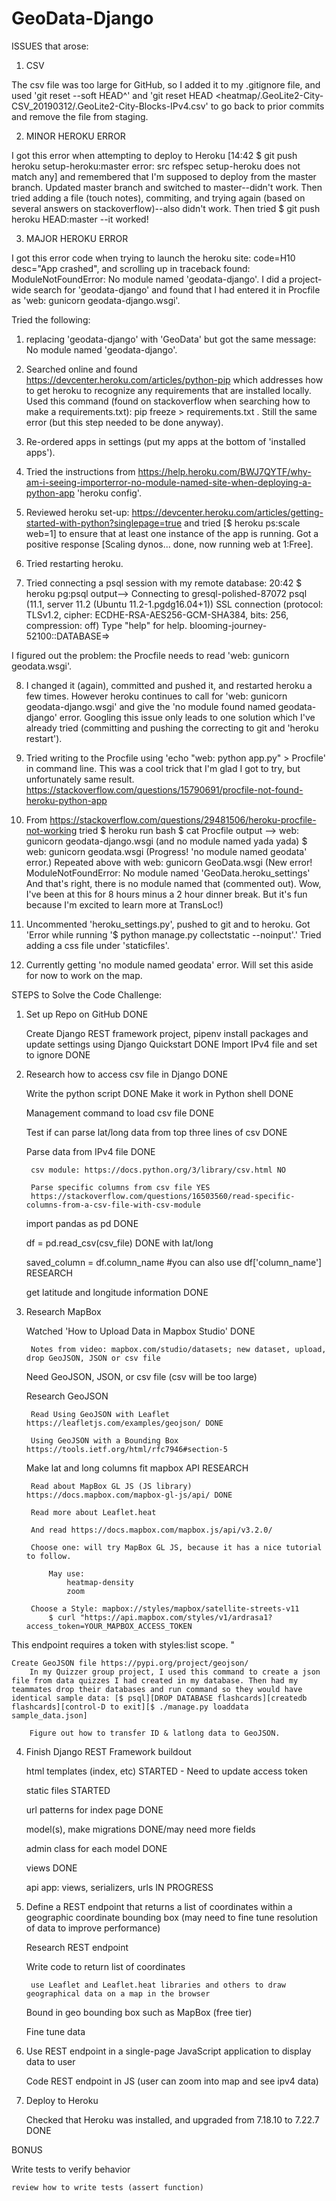 # GeoData-Django

ISSUES that arose:

1) CSV

The csv file was too large for GitHub, so I added it to my .gitignore file, and used 'git reset --soft HEAD^' and 'git reset HEAD <heatmap/.GeoLite2-City-CSV_20190312/.GeoLite2-City-Blocks-IPv4.csv' to go back to prior commits and remove the file from staging.

2) MINOR HEROKU ERROR

I got this error when attempting to deploy to Heroku [14:42 $ git push heroku setup-heroku:master
error: src refspec setup-heroku does not match any] and remembered that I'm supposed to deploy from the master branch. Updated master branch and switched to master--didn't work.
Then tried adding a file (touch notes), commiting, and trying again (based on several answers on stackoverflow)--also didn't work.
Then tried $ git push heroku HEAD:master 
--it worked!

3) MAJOR HEROKU ERROR

I got this error code when trying to launch the heroku site: code=H10 desc="App crashed", and scrolling up in traceback found: ModuleNotFoundError: No module named 'geodata-django'. I did a project-wide search for 'geodata-django' and found that I had entered it in Procfile as 'web: gunicorn geodata-django.wsgi'. 

Tried the following: 

1. replacing 'geodata-django' with 'GeoData' but got the same message: No module named 'geodata-django'. 

2. Searched online and found https://devcenter.heroku.com/articles/python-pip which addresses how to get heroku to recognize any requirements that are installed locally. Used this command (found on stackoverflow when searching how to make a requirements.txt): pip freeze > requirements.txt . Still the same error (but this step needed to be done anyway). 

3. Re-ordered apps in settings (put my apps at the bottom of 'installed apps'). 

4. Tried the instructions from https://help.heroku.com/BWJ7QYTF/why-am-i-seeing-importerror-no-module-named-site-when-deploying-a-python-app 'heroku config'. 

5. Reviewed heroku set-up: https://devcenter.heroku.com/articles/getting-started-with-python?singlepage=true and tried 
[$ heroku ps:scale web=1] to ensure that at least one instance of the app is running. Got a positive response [Scaling dynos... done, now running web at 1:Free]. 

6. Tried restarting heroku. 

7. Tried connecting a psql session with my remote database: 20:42 $ heroku pg:psql
output--> Connecting to gresql-polished-87072
psql (11.1, server 11.2 (Ubuntu 11.2-1.pgdg16.04+1))
SSL connection (protocol: TLSv1.2, cipher: ECDHE-RSA-AES256-GCM-SHA384, bits: 256, compression: off)
Type "help" for help.
blooming-journey-52100::DATABASE=>

I figured out the problem: the Procfile needs to read 'web: gunicorn geodata.wsgi'. 

8. I changed it (again), committed and pushed it, and restarted heroku a few times. However heroku continues to call for 'web: gunicorn geodata-django.wsgi' and give the 'no module found named geodata-django' error. Googling this issue only leads to one solution which I've already tried (committing and pushing the correcting to git and 'heroku restart'). 

9. Tried writing to the Procfile using 'echo "web: python app.py" > Procfile' in command line. This was a cool trick that I'm glad I got to try, but unfortunately same result. https://stackoverflow.com/questions/15790691/procfile-not-found-heroku-python-app

10. From https://stackoverflow.com/questions/29481506/heroku-procfile-not-working tried $ heroku run bash
$ cat Procfile
output --> web: gunicorn geodata-django.wsgi (and no module named yada yada)
$ web: gunicorn geodata.wsgi
(Progress! 'no module named geodata' error.)
Repeated above with web: gunicorn GeoData.wsgi (New error! ModuleNotFoundError: No module named 'GeoData.heroku_settings' And that's right, there is no module named that (commented out). Wow, I've been at this for 8 hours minus a 2 hour dinner break. But it's fun because I'm excited to learn more at TransLoc!)

12. Uncommented 'heroku_settings.py', pushed to git and to heroku. Got 'Error while running '$ python manage.py collectstatic --noinput'.' Tried adding a css file under 'staticfiles'.

13. Currently getting 'no module named geodata' error. Will set this aside for now to work on the map.



STEPS to Solve the Code Challenge:

1) Set up Repo on GitHub DONE
	
    Create Django REST framework project, pipenv install packages and update settings using Django Quickstart DONE
	Import IPv4 file and set to ignore DONE

2) Research how to access csv file in Django DONE
    
    Write the python script DONE
    Make it work in Python shell DONE

    Management command to load csv file DONE

    Test if can parse lat/long data from top three lines of csv DONE

    Parse data from IPv4 file DONE
	
		csv module: https://docs.python.org/3/library/csv.html NO

	    Parse specific columns from csv file YES
		https://stackoverflow.com/questions/16503560/read-specific-columns-from-a-csv-file-with-csv-module

    import pandas as pd DONE

    df = pd.read_csv(csv_file) DONE with lat/long

    saved_column = df.column_name #you can also use df['column_name'] RESEARCH

	get latitude and longitude information DONE

3) Research MapBox
    
    Watched 'How to Upload Data in Mapbox Studio' DONE

        Notes from video: mapbox.com/studio/datasets; new dataset, upload, drop GeoJSON, JSON or csv file

    Need GeoJSON, JSON, or csv file
        (csv will be too large)

    Research GeoJSON

        Read Using GeoJSON with Leaflet https://leafletjs.com/examples/geojson/ DONE

        Using GeoJSON with a Bounding Box https://tools.ietf.org/html/rfc7946#section-5
    Make lat and long columns fit mapbox API  RESEARCH

        Read about MapBox GL JS (JS library) https://docs.mapbox.com/mapbox-gl-js/api/ DONE

        Read more about Leaflet.heat

        And read https://docs.mapbox.com/mapbox.js/api/v3.2.0/

        Choose one: will try MapBox GL JS, because it has a nice tutorial to follow.

            May use:
                heatmap-density
                zoom

        Choose a Style: mapbox://styles/mapbox/satellite-streets-v11
            $ curl "https://api.mapbox.com/styles/v1/ardrasa1?access_token=YOUR_MAPBOX_ACCESS_TOKEN
This endpoint requires a token with styles:list scope.
"
        
    Create GeoJSON file https://pypi.org/project/geojson/
        In my Quizzer group project, I used this command to create a json file from data quizzes I had created in my database. Then had my teammates drop their databases and run command so they would have identical sample data: [$ psql][DROP DATABASE flashcards][createdb flashcards][control-D to exit][$ ./manage.py loaddata sample_data.json]
        
        Figure out how to transfer ID & latlong data to GeoJSON.

4) Finish Django REST Framework buildout
    
    html templates (index, etc) STARTED - Need to update access token

    static files STARTED

    url patterns for index page DONE

    model(s), make migrations DONE/may need more fields

    admin class for each model DONE

    views DONE

    api app: views, serializers, urls IN PROGRESS

5) Define a REST endpoint that returns a list of coordinates within a geographic coordinate bounding box (may need to fine tune resolution of data to improve performance) 
	
    Research REST endpoint

	Write code to return list of coordinates

		use Leaflet and Leaflet.heat libraries and others to draw geographical data on a map in the browser

	Bound in geo bounding box such as MapBox (free tier)

	Fine tune data

6) Use REST endpoint in a single-page JavaScript application to display data to user
	
    Code REST endpoint in JS (user can zoom into map and see ipv4 data)

7) Deploy to Heroku

    Checked that Heroku was installed, and upgraded from 7.18.10 to 7.22.7 DONE


BONUS

Write tests to verify behavior

	review how to write tests (assert function)
